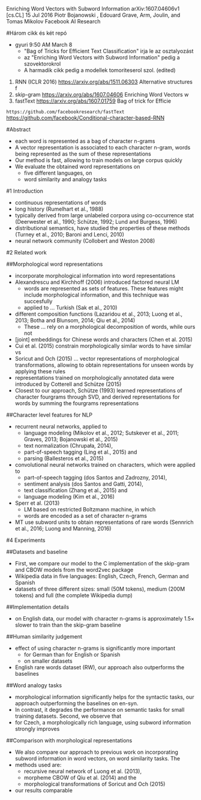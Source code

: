 Enriching Word Vectors with Subword Information
arXiv:1607.04606v1 [cs.CL] 15 Jul 2016
Piotr Bojanowski , Edouard Grave, Arm, Joulin, and Tomas Mikolov
Facebook AI Research

#Három cikk és két repó

* gyuri 9:50 AM March 8
  * "Bag of Tricks for Efficient Text Classification" irja le az osztalyozást
  * az "Enriching Word Vectors with Subword Information" pedig a szovektorokrol
  * A harmadik cikk pedig a modellek tomoriteserol szol. (edited)

1. RNN (ICLR 2016) https://arxiv.org/abs/1511.06303    Alternative structures f
2. skip-gram       https://arxiv.org/abs/1607.04606    Enriching Word Vectors w
3. fastText        https://arxiv.org/abs/1607.01759    Bag of trick for Efficie

`https://github.com/facebookresearch/fastText`
https://github.com/facebook/Conditional-character-based-RNN

#Abstract

* each word is represented as a bag of character n-grams
* A vector representation is associated to each character n-gram,
  words being represented as the sum of these representations
* Our method is fast, allowing to train models on large corpus quickly
* We evaluate the obtained word representations on
  * five different languages, on
  * word similarity and analogy tasks

#1 Introduction

* continuous representations of words
* long history (Rumelhart et al., 1988)
* typically derived from large unlabeled corpora using co-occurrence stat
  (Deerwester et al., 1990; Schütze, 1992; Lund and Burgess, 1996)
* distributional semantics, have studied the properties of these methods
  (Turney et al., 2010; Baroni and Lenci, 2010)
* neural network community (Collobert and Weston 2008)

#2 Related work

##Morphological word representations

* incorporate morphological information into word representations
* Alexandrescu and Kirchhoff (2006) introduced factored neural LM
  * words are represented as sets of features.  These features might include
    morphological information, and this technique was succesfully
  * applied to ... Turkish (Sak et al., 2010)
* different composition functions (Lazaridou et al., 2013; Luong et al., 2013;
  Botha and Blunsom, 2014; Qiu et al., 2014)
  * These ...  rely on a morphological decomposition of words, while ours not
* [joint] embeddings for Chinese words and characters (Chen et al. 2015)
* Cui et al.  (2015) constrain morphologically similar words to have similar vs
* Soricut and Och (2015) ... vector representations of 
  morphological transformations, allowing to obtain representations for unseen
  words by applying these rules
* representations trained on morphologically annotated data were 
  introduced by Cotterell and Schütze (2015)
* Closest to our approach, Schütze (1993) learned 
  representations of character fourgrams through SVD, and 
  derived representations for words by summing the fourgrams representations

##Character level features for NLP

* recurrent neural networks, applied to
  * language modeling (Mikolov et al., 2012; Sutskever et al., 2011; 
    Graves, 2013; Bojanowski et al., 2015)
  * text normalization (Chrupała, 2014),
  * part-of-speech tagging (Ling et al., 2015) and
  * parsing (Ballesteros et al., 2015)
* convolutional neural networks trained on characters, which were applied to
  * part-of-speech tagging (dos Santos and Zadrozny, 2014),
  * sentiment analysis (dos Santos and Gatti, 2014),
  * text classification (Zhang et al., 2015) and
  * language modeling (Kim et al., 2016)
* Sperr et al. (2013)
  * LM based on restricted Boltzmann machine, in which
  * words are encoded as a set of character n-grams
* MT use subword units to obtain representations of rare words
  (Sennrich et al., 2016; Luong and Manning, 2016)

#4 Experiments

##Datasets and baseline

* First, we compare our model to the C implementation of 
  the skip-gram and CBOW models from the word2vec package
* Wikipedia data in five languages: 
  English, Czech, French, German and Spanish
* datasets of three different sizes: small (50M tokens), medium (200M tokens)
  and full (the complete Wikipedia dump)

##Implementation details

* on English data, our model with character n-grams is approximately 
  1.5× slower to train than the skip-gram baseline

##Human similarity judgement

* effect of using character n-grams is significantly more important 
  * for German than for English or Spanish
  * on smaller datasets
* English rare words dataset (RW), our approach also outperforms the baselines

##Word analogy tasks

* morphological information significantly helps for the syntactic tasks, our
  approach outperforming the baselines on en-syn. 
* In contrast, it degrades the performance on semantic tasks for small training
  datasets. Second, we observe that 
* for Czech, a morphologically rich language, 
  using subword information strongly improves

##Comparison with morphological representations

* We also compare our approach to previous work on incorporating subword
  information in word vectors, on word similarity tasks. The
* methods used are:
  * recursive neural network of Luong et al. (2013),
  * morpheme CBOW of Qiu et al. (2014) and the
  * morphological transformations of Soricut and Och (2015)
* our results comparable
